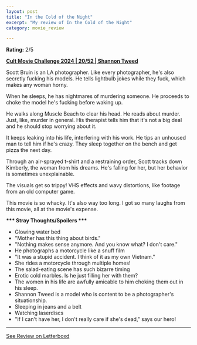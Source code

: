 ```yaml
---
layout: post
title: "In the Cold of the Night"
excerpt: "My review of In the Cold of the Night"
category: movie_review

---
```


**Rating:** 2/5

<b><a href="https://boxd.it/rIGbC/detail" title="Cult Movie Challenge 2024 | 20/52 | Shannon Tweed">Cult Movie Challenge 2024 | 20/52 | Shannon Tweed</a></b>

Scott Bruin is an LA photographer. Like every photographer, he's also secretly fucking his models. He tells lightbulb jokes while they fuck, which makes any woman horny.

When he sleeps, he has nightmares of murdering someone. He proceeds to choke the model he's fucking before waking up.

He walks along Muscle Beach to clear his head. He reads about murder. Just, like, murder in general. His therapist tells him that it's not a big deal and he should stop worrying about it.

It keeps leaking into his life, interfering with his work. He tips an unhoused man to tell him if he's crazy. They sleep together on the bench and get pizza the next day.

Through an air-sprayed t-shirt and a restraining order, Scott tracks down Kimberly, the woman from his dreams. He's falling for her, but her behavior is sometimes unexplainable.

The visuals get so trippy! VHS effects and wavy distortions, like footage from an old computer game.

This movie is so whacky. It's also way too long. I got so many laughs from this movie, all at the movie's expense.


<b>*** Stray Thoughts/Spoilers ***</b>
* Glowing water bed
* "Mother has this thing about birds."
* "Nothing makes sense anymore. And you know what? I don't care."
* He photographs a motorcycle like a snuff film
* "It was a stupid accident. I think of it as my own Vietnam."
* She rides a motorcycle through multiple homes!
* The salad-eating scene has such bizarre timing
* Erotic cold marbles. Is he just filling her with them?
* The women in his life are awfully amicable to him choking them out in his sleep.
* Shannon Tweed is a model who is content to be a photographer's situationship.
* Sleeping in jeans and a belt
* Watching laserdiscs
* "If I can't have her, I don't really care if she's dead," says our hero!

<hr>

[See Review on Letterboxd](https://boxd.it/6sLzSh)
